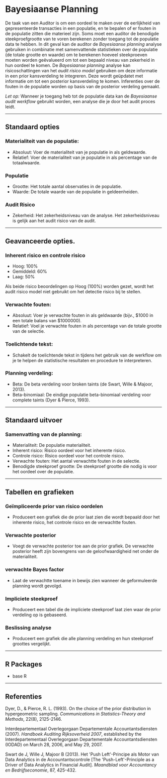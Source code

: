 Bayesiaanse Planning
==========================

De taak van een Auditor is om een oordeel te maken over de eerlijkheid van gepresenteerde transacties in een populatie, en te bepalen of er fouten in de populatie zitten die materieel zijn. Soms moet een auditor de benodigde steekproefgrootte van te voren berekenen zonder toegang tot de populatie data te hebben. In dit geval kan de auditor de *Bayesiaanse planning* analyse gebruiken in combinatie met samenvattende statistieken over de populatie (de totale grootte en waarde) om te berekenen hoeveel steekproeven moeten worden geëvalueerd om tot een bepaald niveau van zekerheid in hun oordeel te komen. De *Bayesiaanse planning* analyse kan risicoschattingen van het *audit risico model* gebruiken om deze informatie in een prior kansverdeling te integreren. Deze wordt geüpdatet met informatie om tot een posterior kansverdeling te komen. Inferenties over de fouten in de populatie worden op basis van de posterior verdeling gemaakt. 

*Let op:* Wanneer je toegang heb tot de populatie data kan de *Bayesiaanse audit werkflow* gebruikt worden, een analyse die je door het audit proces leidt. 

----

Standaard opties
-------
### Materialiteit van de populatie:
- Absoluut: Voer de materialiteit van je populatie in als geldwaarde.
- Relatief: Voer de materialiteit van je populatie in als percentage van de totaalwaarde.

### Populatie
- Grootte: Het totale aantal observaties in de populatie. 
- Waarde: De totale waarde van de populatie in geldeenheiden. 

### Audit Risico
- Zekerheid: Het zekerheidsniveau van de analyse. Het zekerheidsniveau is gelijk aan het audit risico van de audit. 

----

Geavanceerde opties.
-------
### Inherent risico en controle risico
- Hoog: 100%
- Gemiddeld: 60%
- Laag: 50%

Als beide risico beoordelingen op Hoog (100%) worden gezet, wordt het audit risico model niet gebruikt om het detectie risico bij te stellen. 

### Verwachte fouten:
- Absoluut: Voer je verwachte fouten in als geldwaarde (bijv., $1000 in een totale balans van $1000000).
- Relatief: Voel je verwachte fouten in als percentage van de totale grootte van de selectie.

### Toelichtende tekst:
- Schakelt de toelichtende tekst in tijdens het gebruik van de werkflow om je te helpen de statistische resultaten en procedure te interpreteren. 

### Planning verdeling:
- Beta: De beta verdeling voor broken taints (de Swart, Wille & Majoor, 2013).
- Beta-binomiaal: De eindige populatie beta-binomiaal verdeling voor complete taints (Dyer & Pierce, 1993).

----

Standaard uitvoer
-------

### Samenvatting van de planning:
- Materialiteit: De populatie materialiteit.
- Inherent risico: Risico oordeel voor het inherente risico.
- Controle risico: Risico oordeel voor het controle risico. 
- Verwachte fouten: Het aantal verwachtte fouten in de selectie.
- Benodigde steekproef grootte: De steekproef grootte die nodig is voor het oordeel over de populatie.

----

Tabellen en grafieken
-------

### Geïmpliceerde prior van risico oordelen
- Produceert een grafiek die de prior laat zien die wordt bepaald door het inherente risico, het controle risico en de verwachtte fouten. 

### Verwachte posterior
- Voegt de verwachte posterior toe aan de prior grafiek. De verwachte posterior heeft zijn bovengrens van de geloofwaardigheid net onder de materialiteit. 

### verwachte Bayes factor
- Laat de verwachtte toename in bewijs zien wanneer de geformuleerde planning wordt gevolgd. 

### Impliciete steekproef
- Produceert een tabel die de impliciete steekproef laat zien waar de prior verdeling op is gebaseerd. 

### Beslissing analyse
- Produceert een grafiek die alle planning verdeling en hun steekproef groottes vergelijkt. 

----

R Packages
-------
- base R

----

Referenties
-------

Dyer, D., & Pierce, R. L. (1993). On the choice of the prior distribution in hypergeometric sampling. <i>Communications in Statistics-Theory and Methods</i>, 22(8), 2125-2146.

Interdepartementaal Overlegorgaan Departementale Accountantsdiensten (2007). <i>Handboek Auditing Rijksoverheid 2007</i>, established by the Interdepartementaal Overlegorgaan Departementale Accountantsdiensten (IODAD) on March 28, 2006, and May 29, 2007.

Swart de J, Wille J, Majoor B (2013). Het 'Push Left'-Principe als Motor van Data Analytics in de Accountantscontrole [The 'Push-Left'-Principle as a Driver of Data Analytics in Financial Audit]. <i>Maandblad voor Accountancy en Bedrijfseconomie</i>, 87, 425-432.
